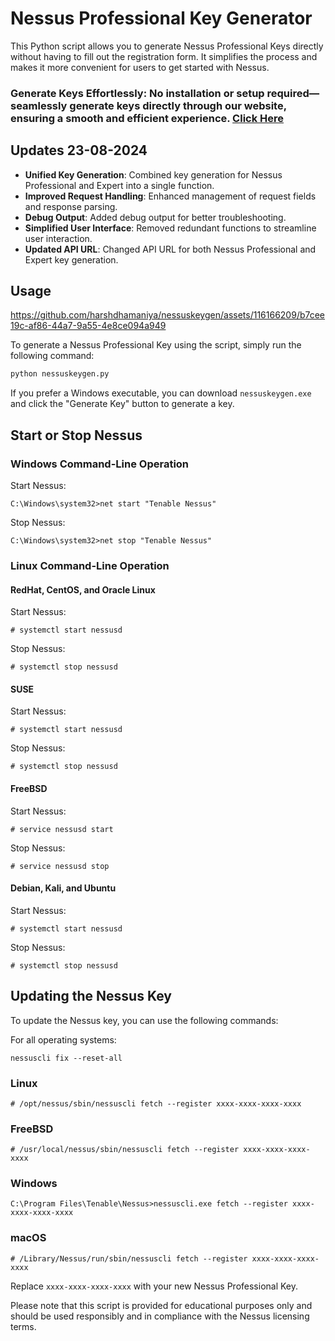 # Nessus Professional Key Generator

This Python script allows you to generate Nessus Professional Keys directly without having to fill out the registration form. It simplifies the process and makes it more convenient for users to get started with Nessus.

### Generate Keys Effortlessly: No installation or setup required—seamlessly generate keys directly through our website, ensuring a smooth and efficient experience. [Click Here](https://harshdhamaniya.com/nessus)

## Updates 23-08-2024

- **Unified Key Generation**: Combined key generation for Nessus Professional and Expert into a single function.
- **Improved Request Handling**: Enhanced management of request fields and response parsing.
- **Debug Output**: Added debug output for better troubleshooting.
- **Simplified User Interface**: Removed redundant functions to streamline user interaction.
- **Updated API URL**: Changed API URL for both Nessus Professional and Expert key generation.

## Usage

https://github.com/harshdhamaniya/nessuskeygen/assets/116166209/b7cee19c-af86-44a7-9a55-4e8ce094a949

To generate a Nessus Professional Key using the script, simply run the following command:

```bash
python nessuskeygen.py
```

If you prefer a Windows executable, you can download `nessuskeygen.exe` and click the "Generate Key" button to generate a key.

## Start or Stop Nessus

### Windows Command-Line Operation

Start Nessus:

```
C:\Windows\system32>net start "Tenable Nessus"
```

Stop Nessus:

```
C:\Windows\system32>net stop "Tenable Nessus"
```

### Linux Command-Line Operation

#### RedHat, CentOS, and Oracle Linux

Start Nessus:

```
# systemctl start nessusd
```

Stop Nessus:

```
# systemctl stop nessusd
```

#### SUSE

Start Nessus:

```
# systemctl start nessusd
```

Stop Nessus:

```
# systemctl stop nessusd
```

#### FreeBSD

Start Nessus:

```
# service nessusd start
```

Stop Nessus:

```
# service nessusd stop
```

#### Debian, Kali, and Ubuntu

Start Nessus:

```
# systemctl start nessusd
```

Stop Nessus:

```
# systemctl stop nessusd
```

## Updating the Nessus Key

To update the Nessus key, you can use the following commands:

For all operating systems:

```
nessuscli fix --reset-all
```

### Linux

```
# /opt/nessus/sbin/nessuscli fetch --register xxxx-xxxx-xxxx-xxxx
```

### FreeBSD

```
# /usr/local/nessus/sbin/nessuscli fetch --register xxxx-xxxx-xxxx-xxxx
```

### Windows

```
C:\Program Files\Tenable\Nessus>nessuscli.exe fetch --register xxxx-xxxx-xxxx-xxxx
```

### macOS

```
# /Library/Nessus/run/sbin/nessuscli fetch --register xxxx-xxxx-xxxx-xxxx
```

Replace `xxxx-xxxx-xxxx-xxxx` with your new Nessus Professional Key.

Please note that this script is provided for educational purposes only and should be used responsibly and in compliance with the Nessus licensing terms.
